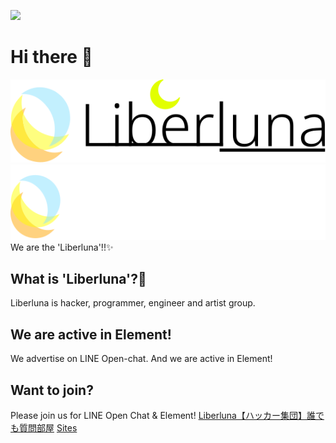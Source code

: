 ![](https://img.shields.io/badge/People-18-000000?logo=github&style=social)
# Hi there 👋
![](https://raw.githubusercontent.com/Liberluna/Liberluna/main/logos/liberluna-logo.svg#gh-light-mode-only)
![](https://raw.githubusercontent.com/Liberluna/Liberluna/main/logos/liberluna-logo-white.svg#gh-dark-mode-only)  
We are the 'Liberluna'!!✨
## What is 'Liberluna'?🤔
Liberluna is hacker, programmer, engineer and artist group.
## We are active in Element!
We advertise on LINE Open-chat. And we are active in Element!
## Want to join?
Please join us for LINE Open Chat & Element!
[Liberluna【ハッカー集団】誰でも質問部屋](https://line.me/ti/g2/beNFT8zr5MEL_Um5xmSBZthZwfIuZcQu8-bYMA)
[Sites](https://liberluna.github.io)
